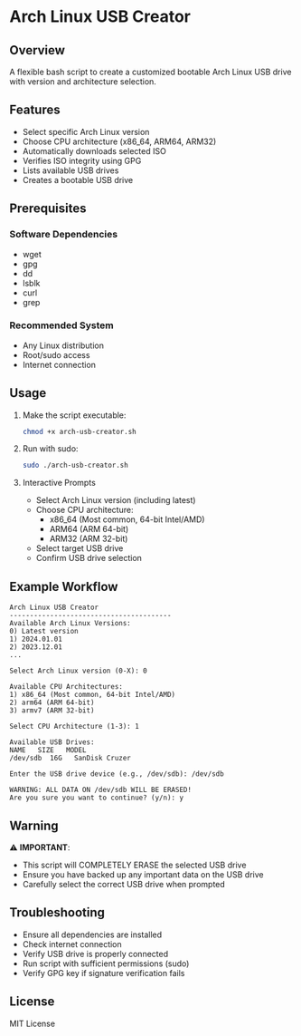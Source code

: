 # Arch Linux USB Creator

## Overview

A flexible bash script to create a customized bootable Arch Linux USB drive with version and architecture selection.

## Features

- Select specific Arch Linux version
- Choose CPU architecture (x86_64, ARM64, ARM32)
- Automatically downloads selected ISO
- Verifies ISO integrity using GPG
- Lists available USB drives
- Creates a bootable USB drive

## Prerequisites

### Software Dependencies
- wget
- gpg
- dd
- lsblk
- curl
- grep

### Recommended System
- Any Linux distribution
- Root/sudo access
- Internet connection

## Usage

1. Make the script executable:
   ```bash
   chmod +x arch-usb-creator.sh
   ```

2. Run with sudo:
   ```bash
   sudo ./arch-usb-creator.sh
   ```

3. Interactive Prompts
   - Select Arch Linux version (including latest)
   - Choose CPU architecture:
     - x86_64 (Most common, 64-bit Intel/AMD)
     - ARM64 (ARM 64-bit)
     - ARM32 (ARM 32-bit)
   - Select target USB drive
   - Confirm USB drive selection

## Example Workflow

```
Arch Linux USB Creator
----------------------------------------
Available Arch Linux Versions:
0) Latest version
1) 2024.01.01
2) 2023.12.01
...

Select Arch Linux version (0-X): 0

Available CPU Architectures:
1) x86_64 (Most common, 64-bit Intel/AMD)
2) arm64 (ARM 64-bit)
3) armv7 (ARM 32-bit)

Select CPU Architecture (1-3): 1

Available USB Drives:
NAME   SIZE   MODEL
/dev/sdb  16G   SanDisk Cruzer

Enter the USB drive device (e.g., /dev/sdb): /dev/sdb

WARNING: ALL DATA ON /dev/sdb WILL BE ERASED!
Are you sure you want to continue? (y/n): y
```

## Warning

⚠️ **IMPORTANT**: 
- This script will COMPLETELY ERASE the selected USB drive
- Ensure you have backed up any important data on the USB drive
- Carefully select the correct USB drive when prompted

## Troubleshooting

- Ensure all dependencies are installed
- Check internet connection
- Verify USB drive is properly connected
- Run script with sufficient permissions (sudo)
- Verify GPG key if signature verification fails

## License

MIT License
